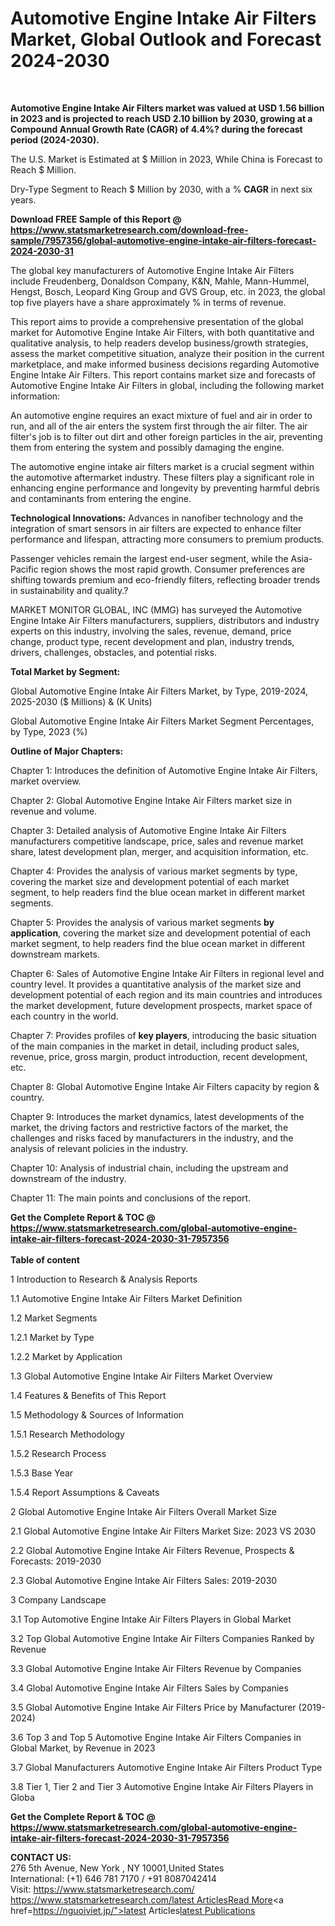 <h1>Automotive Engine Intake Air Filters Market, Global Outlook and Forecast 2024-2030</h1><br/><p><strong>Automotive Engine Intake Air Filters market was valued at USD 1.56 billion in 2023 and is projected to reach USD 2.10 billion by 2030, growing at a Compound Annual Growth Rate (<strong>CAGR</strong>) of 4.4%? during the forecast period (2024-2030).</strong></p><p>The U.S. Market is Estimated at $ Million in 2023, While China is Forecast to Reach $ Million.</p><p>Dry-Type Segment to Reach $ Million by 2030, with a % <strong>CAGR</strong> in next six years.</p><p><strong>Download FREE Sample of this Report @ <a href="https://www.statsmarketresearch.com/download-free-sample/7957356/global-automotive-engine-intake-air-filters-forecast-2024-2030-31">https://www.statsmarketresearch.com/download-free-sample/7957356/global-automotive-engine-intake-air-filters-forecast-2024-2030-31</a></strong></p><p>The global key manufacturers of Automotive Engine Intake Air Filters include Freudenberg, Donaldson Company, K&N, Mahle, Mann-Hummel, Hengst, Bosch, Leopard King Group and GVS Group, etc. in 2023, the global top five players have a share approximately % in terms of revenue.</p><p>This report aims to provide a comprehensive presentation of the global market for Automotive Engine Intake Air Filters, with both quantitative and qualitative analysis, to help readers develop business/growth strategies, assess the market competitive situation, analyze their position in the current marketplace, and make informed business decisions regarding Automotive Engine Intake Air Filters. This report contains market size and forecasts of Automotive Engine Intake Air Filters in global, including the following market information:</p><p>An automotive engine requires an exact mixture of fuel and air in order to run, and all of the air enters the system first through the air filter. The air filter's job is to filter out dirt and other foreign particles in the air, preventing them from entering the system and possibly damaging the engine.</p><p>The automotive engine intake air filters market is a crucial segment within the automotive aftermarket industry. These filters play a significant role in enhancing engine performance and longevity by preventing harmful debris and contaminants from entering the engine.</p><p><strong>Technological Innovations:</strong> Advances in nanofiber technology and the integration of smart sensors in air filters are expected to enhance filter performance and lifespan, attracting more consumers to premium products.</p><p>Passenger vehicles remain the largest end-user segment, while the Asia-Pacific region shows the most rapid growth. Consumer preferences are shifting towards premium and eco-friendly filters, reflecting broader trends in sustainability and quality.? </p><p>MARKET MONITOR GLOBAL, INC (MMG) has surveyed the Automotive Engine Intake Air Filters manufacturers, suppliers, distributors and industry experts on this industry, involving the sales, revenue, demand, price change, product type, recent development and plan, industry trends, drivers, challenges, obstacles, and potential risks.</p><p><strong>Total Market by Segment:</strong></p><p>Global Automotive Engine Intake Air Filters Market, by Type, 2019-2024, 2025-2030 ($ Millions) & (K Units)</p><p>Global Automotive Engine Intake Air Filters Market Segment Percentages, by Type, 2023 (%)</p><p><strong>Outline of Major Chapters:</strong></p><p>Chapter 1: Introduces the definition of Automotive Engine Intake Air Filters, market overview.</p><p>Chapter 2: Global Automotive Engine Intake Air Filters market size in revenue and volume.</p><p>Chapter 3: Detailed analysis of Automotive Engine Intake Air Filters manufacturers competitive landscape, price, sales and revenue market share, latest development plan, merger, and acquisition information, etc.</p><p>Chapter 4: Provides the analysis of various market segments by type, covering the market size and development potential of each market segment, to help readers find the blue ocean market in different market segments.</p><p>Chapter 5: Provides the analysis of various market segments <strong>by application</strong>, covering the market size and development potential of each market segment, to help readers find the blue ocean market in different downstream markets.</p><p>Chapter 6: Sales of Automotive Engine Intake Air Filters in regional level and country level. It provides a quantitative analysis of the market size and development potential of each region and its main countries and introduces the market development, future development prospects, market space of each country in the world.</p><p>Chapter 7: Provides profiles of <strong>key players</strong>, introducing the basic situation of the main companies in the market in detail, including product sales, revenue, price, gross margin, product introduction, recent development, etc.</p><p>Chapter 8: Global Automotive Engine Intake Air Filters capacity by region & country.</p><p>Chapter 9: Introduces the market dynamics, latest developments of the market, the driving factors and restrictive factors of the market, the challenges and risks faced by manufacturers in the industry, and the analysis of relevant policies in the industry.</p><p>Chapter 10: Analysis of industrial chain, including the upstream and downstream of the industry.</p><p>Chapter 11: The main points and conclusions of the report.</p><div><b>Get the Complete Report & TOC @ <a href="https://www.statsmarketresearch.com/global-automotive-engine-intake-air-filters-forecast-2024-2030-31-7957356">https://www.statsmarketresearch.com/global-automotive-engine-intake-air-filters-forecast-2024-2030-31-7957356</a></b></div><br><b>Table of content</b><p>1 Introduction to Research & Analysis Reports<br />
 
  1.1 Automotive Engine Intake Air Filters Market Definition<br />
 
  1.2 Market Segments<br />
 
  1.2.1 Market by Type<br />
 
  1.2.2 Market by Application<br />
 
  1.3 Global Automotive Engine Intake Air Filters Market Overview<br />
 
  1.4 Features & Benefits of This Report<br />
 
  1.5 Methodology & Sources of Information<br />
 
  1.5.1 Research Methodology<br />
 
  1.5.2 Research Process<br />
 
  1.5.3 Base Year<br />
 
  1.5.4 Report Assumptions & Caveats<br />
 
 2 Global Automotive Engine Intake Air Filters Overall Market Size<br />
 
  2.1 Global Automotive Engine Intake Air Filters Market Size: 2023 VS 2030<br />
 
  2.2 Global Automotive Engine Intake Air Filters Revenue, Prospects & Forecasts: 2019-2030<br />
 
  2.3 Global Automotive Engine Intake Air Filters Sales: 2019-2030<br />
 
 3 Company Landscape<br />
 
  3.1 Top Automotive Engine Intake Air Filters Players in Global Market<br />
 
  3.2 Top Global Automotive Engine Intake Air Filters Companies Ranked by Revenue<br />
 
  3.3 Global Automotive Engine Intake Air Filters Revenue by Companies<br />
 
  3.4 Global Automotive Engine Intake Air Filters Sales by Companies<br />
 
  3.5 Global Automotive Engine Intake Air Filters Price by Manufacturer (2019-2024)<br />
 
  3.6 Top 3 and Top 5 Automotive Engine Intake Air Filters Companies in Global Market, by Revenue in 2023<br />
 
  3.7 Global Manufacturers Automotive Engine Intake Air Filters Product Type<br />
 
  3.8 Tier 1, Tier 2 and Tier 3 Automotive Engine Intake Air Filters Players in Globa<br><div><b>Get the Complete Report & TOC @ <a href="https://www.statsmarketresearch.com/global-automotive-engine-intake-air-filters-forecast-2024-2030-31-7957356">https://www.statsmarketresearch.com/global-automotive-engine-intake-air-filters-forecast-2024-2030-31-7957356</a></b></div></p> <b>CONTACT US:</b><br>276 5th Avenue, New York , NY 10001,United States<br>International: (+1) 646 781 7170 / +91 8087042414<br>Visit: <a href="https://www.statsmarketresearch.com/">https://www.statsmarketresearch.com/</a><br><a href="https://gyeongbokgung.com">https://www.statsmarketresearch.com/</a><a href="https://hallyeomaritime.com">latest Articles</a><a href="https://jingwansa.com">Read More</a><a href=https://nguoiviet.jp/">latest Articles</a><a href="https://www.intelmarketresearch.com/">latest Publications</a>